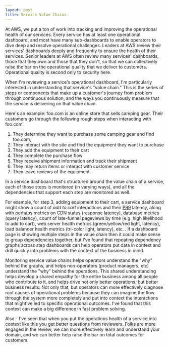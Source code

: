 ```yaml
---
layout: post
title: Service Value Chains
---
```


At AWS, we put a ton of work into tracking and improving the operational health
of our services. Every service has at least one operational dashboard, and most
have many sub-dashboards to enable operators to dive deep and resolve
operational challenges. Leaders at AWS review their services' dashboards deeply
and frequently to ensure the health of their services. Senior leaders at AWS
often review many services' dashboards, those that they own and those that they
don't, so that we can collectively raise the bar on the operational quality
that we deliver to customers. Operational quality is second only to security
here.

When I'm reviewing a service's operational dashboard, I'm particularly
interested in understanding that service's "value chain." This is the series of
steps or components that make up a customer's journey from problem through
continuous solution, and the ways you continuously measure that the service is
delivering on that value chain.

Here's an example: foo.com is an online store that sells camping gear. Their
customers go through the following rough steps when interacting with foo.com:

1. They determine they want to purchase some camping gear and find foo.com,
2. They interact with the site and find the equipment they want to purchase
3. They add the equipment to their cart
4. They complete the purchase flow
5. They receive shipment information and track their shipment
6. They may return items or interact with customer service
7. They leave reviews of the equipment.

In a service dashboard that's structured around the value chain of a service,
each of those steps is monitored (in varying ways), and all the dependencies
that support each step are monitored as well.

For example, for step 3, adding equipment to their cart, a service dashboard
might show a count of _add to cart_ interactions and their
[P99](https://stackoverflow.com/questions/12808934/what-is-p99-latency)
latency, along with perhaps metrics on CDN status (response latency), database
metrics (query latency), count of late-funnel pageviews by time (e.g. high
likelihood to add to cart), web server health metrics (green/yellow/red light,
latency), load balancer health metrics (tri-color light, latency), etc. . If a
dashboard page is showing multiple steps in the value chain then it could make
sense to group dependencies together, but I've found that repeating dependency
graphs across step dashboards can help operators put data in context and drill
quickly into problems with the context of the business in mind.

Monitoring service value chains helps operators understand the "why" behind the
graphs, and helps non-operators (product managers, etc) understand the "why"
behind the operations. This shared understanding helps develop a shared empathy
for the entire business among all people who contribute to it, and helps drive
not only better operations, but better business results. Not only that, but
operators can more effectively diagnose root causes of operational problems
because they can imagine the flow through the system more completely and put
into context the interactions that might've led to specific operational
outcomes. I've found that this context can make a big difference in fast
problem solving.

Also - I've seen that when you put the operations health of a service into
context like this you get better questions from reviewers. Folks are more
engaged in the review, we can more effectively learn and understand your
domain, and we can better help raise the bar on total outcomes for customers.
